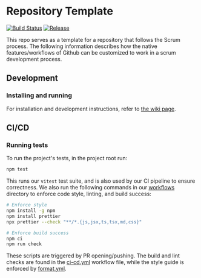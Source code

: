 # Repository Template

[![Build Status](https://app.travis-ci.com/melaasar/cs130-template.svg?branch=master)](https://app.travis-ci.com/github/melaasar/cs130-template)
[![Release](https://img.shields.io/github/v/release/melaasar/cs130-template?label=release)](https://github.com/melaasar/cs130-template/releases/latest)

This repo serves as a template for a repository that follows the Scrum process.
The following information describes how the native features/workflows of Github
can be customized to work in a scrum development process.

## Development

### Installing and running

For installation and development instructions, refer to
[the wiki page](https://github.com/gang21/CS130-Capstone-Project/wiki#development).

## CI/CD

### Running tests

To run the project's tests, in the project root run:

```bash
npm test
```

This runs our `vitest` test suite, and is also used by our CI pipeline to ensure
correctness. We also run the following commands in our
[workflows](https://github.com/gang21/CS130-Capstone-Project/tree/main/.github/workflows)
directory to enforce code style, linting, and build success:

```bash
# Enforce style
npm install -g npm
npm install prettier
npx prettier --check "**/*.{js,jsx,ts,tsx,md,css}"
```

```bash
# Enforce build success
npm ci
npm run check
```

These scripts are triggered by PR opening/pushing. The build and lint checks are
found in the
[ci-cd.yml](https://github.com/gang21/CS130-Capstone-Project/blob/main/.github/workflows/ci-cd.yml)
workflow file, while the style guide is enforced by
[format.yml](https://github.com/gang21/CS130-Capstone-Project/blob/main/.github/workflows/format.yml).
